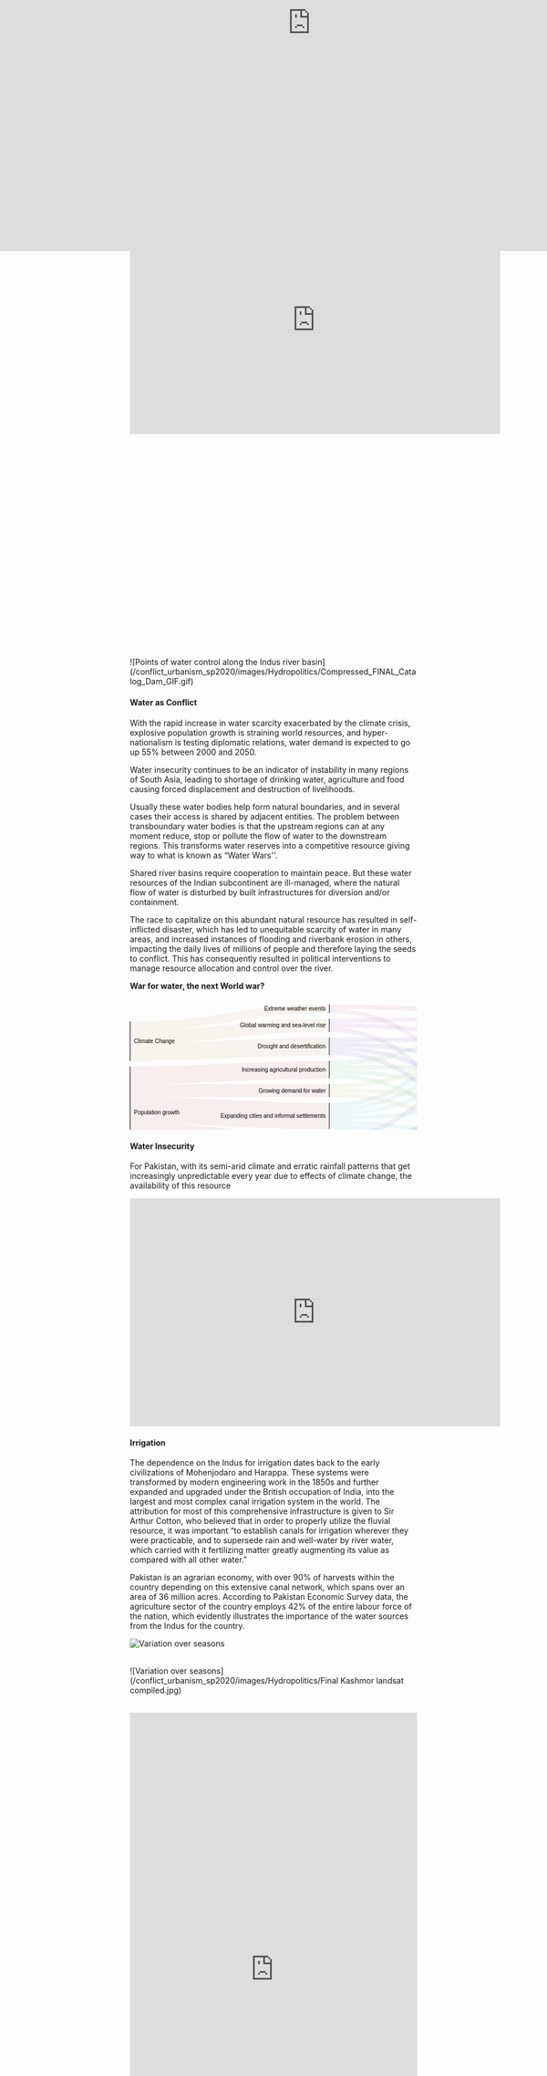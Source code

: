 ```yaml
---
layout: post
date:   2020-05-10
image: "/conflict_urbanism_sp2020/images/Hydropolitics/icon.jpg"
title:  "The Land of Sacred Waters: Hydropolitics in the Indian Subcontinent"
author: "Niharika Shekhawat, Pratibha Singh"
---
```



Water is one of the most basic needs for survival, but it also fuels commerce, trade and economic advancements. Water insecurity continues to be an indicator of instability in many regions of the Indian subcontinent, leading to shortage of drinking water, agriculture and food causing forced displacement and destruction of livelihoods. Usually these water bodies help form natural boundaries, and in several cases their access is shared by adjacent entities. The problem between transboundary water bodies is that the upstream regions can at any moment reduce, stop or pollute the flow of water to the downstream regions. This transforms water reserves into a competitive resource giving way to what is known as “Water World wars''. The theme of our project is to understand this hydropolitics in the Indian subcontinent, looking at the different scales of inter- and intra- hydropolitics and their varied repercussions.

This transforms water reserves into a competitive resource giving way to what is known as “***Water World wars***". The theme of our project is to understand this hydropolitics in the Indian subcontinent, looking at the different scales of inter- and intra- hydropolitics and their varied repercussions.

The river was no longer what appeared as “natural”, it had become the only lifeline for millions of people, separated by a politically charged line, giving birth to the volatile hydropolitics in the Indian subcontinent, and its varied repercussions at different scales between and within the nations.


#### Case Study : Indus River


On Feb 20 2019, India announced the decision to block the flow of water from three tributaries of the Indus river into Pakistan, days after the Pulwama terror attack in which 40 soldiers were killed in Kashmir by a suicide bomber from Pakistan.

<iframe width="650" height="400" src="https://www.youtube.com/embed/lxnNDWsHxos?start=00&end=32" frameborder="0" allow="accelerometer; autoplay; encrypted-media; gyroscope; picture-in-picture" allowfullscreen></iframe>

<div class="iframe-column"><iframe src="https://www.arcgis.com/apps/MapJournal/index.html?appid=a901523dff224ec59a73930d1e98bd5f" style="position:absolute;top:0;left:-175;width:150%;height:800px;" frameborder="0" scrolling="no"></iframe></div>

  <br/>
  <br/>
  <br/>
  <br/>
  <br/>
  <br/>
  <br/>
  <br/>
  <br/>
  <br/>
  <br/>
  <br/>
  <br/>
  <br/>
  <br/>
  <br/>
  <br/>
  <br/>
  <br/>
  <br/>
  <br/>
  <br/>
  <br/>
![Points of water control along the Indus river basin](/conflict_urbanism_sp2020/images/Hydropolitics/Compressed_FINAL_Catalog_Dam_GIF.gif)  
&nbsp;

#### Water as Conflict


With the rapid increase in water scarcity exacerbated by the climate crisis, explosive population growth is straining world resources, and hyper-nationalism is testing diplomatic relations, water demand is expected to go up 55% between 2000 and 2050.

Water insecurity continues to be an indicator of instability in many regions of South Asia, leading to shortage of drinking water, agriculture and food causing forced displacement and destruction of livelihoods. 

Usually these water bodies help form natural boundaries, and in several cases their access is shared by adjacent entities. The problem between transboundary water bodies is that the upstream regions can at any moment reduce, stop or pollute the flow of water to the downstream regions. This transforms water reserves into a competitive resource giving way to what is known as “Water Wars''. 

Shared river basins require cooperation to maintain peace. But these water resources of the Indian subcontinent are ill-managed, where the natural flow of water is disturbed by built infrastructures for diversion and/or containment. 

The race to capitalize on this abundant natural resource has resulted in self-inflicted disaster, which has led to unequitable scarcity of water in many areas, and increased instances of flooding and riverbank erosion in others, impacting the daily lives of millions of people and therefore laying the seeds to conflict. This has consequently resulted in political interventions to manage resource allocation and control over the river.

**War for water, the next World war?**

<svg width="700" height="320" xmlns="http://www.w3.org/2000/svg"><g transform="translate(0, 10)"><g class="links" fill="none" stroke-opacity="0.1"><path d="M1,151.16666666666663C175.25,151.16666666666663,175.25,151.16666666666688,349.5,151.16666666666688" stroke-width="23" style="stroke: rgb(191, 105, 105);"></path><path d="M1,254.66666666666663C175.25,254.66666666666663,175.25,284.66666666666674,349.5,284.66666666666674" stroke-width="30.666666666666668" style="stroke: rgb(191, 105, 105);"></path><path d="M1,124.3333333333333C175.25,124.3333333333333,175.25,114.33333333333353,349.5,114.33333333333353" stroke-width="30.666666666666668" style="stroke: rgb(191, 105, 105);"></path><path d="M1,185.66666666666663C175.25,185.66666666666663,175.25,195.66666666666694,349.5,195.66666666666694" stroke-width="46" style="stroke: rgb(191, 105, 105);"></path><path d="M1,223.99999999999997C175.25,223.99999999999997,175.25,244.00000000000006,349.5,244.00000000000006" stroke-width="30.666666666666668" style="stroke: rgb(191, 105, 105);"></path><path d="M1,83.66666666666664C175.25,83.66666666666664,175.25,73.66666666666667,349.5,73.66666666666667" stroke-width="30.666666666666668" style="stroke: rgb(191, 156, 105);"></path><path d="M1,56.83333333333331C175.25,56.83333333333331,175.25,36.83333333333323,349.5,36.83333333333323" stroke-width="23" style="stroke: rgb(191, 156, 105);"></path><path d="M1,37.666666666666636C175.25,37.666666666666636,175.25,7.666666666666525,349.5,7.666666666666525" stroke-width="15.333333333333334" style="stroke: rgb(191, 156, 105);"></path><path d="M350.5,158.83333333333354C524.75,158.83333333333354,524.75,230.16666666666654,699,230.16666666666654" stroke-width="7.666666666666667" style="stroke: rgb(174, 191, 105);"></path><path d="M350.5,143.50000000000023C524.75,143.50000000000023,524.75,69.83333333333326,699,69.83333333333326" stroke-width="7.666666666666667" style="stroke: rgb(174, 191, 105);"></path><path d="M350.5,151.16666666666688C524.75,151.16666666666688,524.75,166.49999999999991,699,166.49999999999991" stroke-width="7.666666666666667" style="stroke: rgb(174, 191, 105);"></path><path d="M350.5,288.5000000000001C524.75,288.5000000000001,524.75,253.16666666666652,699,253.16666666666652" stroke-width="7.666666666666667" style="stroke: rgb(122, 191, 105);"></path><path d="M350.5,296.1666666666668C524.75,296.1666666666668,524.75,286.16666666666663,699,286.16666666666663" stroke-width="7.666666666666667" style="stroke: rgb(122, 191, 105);"></path><path d="M350.5,280.8333333333334C524.75,280.8333333333334,524.75,189.4999999999999,699,189.4999999999999" stroke-width="7.666666666666667" style="stroke: rgb(122, 191, 105);"></path><path d="M350.5,273.16666666666674C524.75,273.16666666666674,524.75,125.83333333333326,699,125.83333333333326" stroke-width="7.666666666666667" style="stroke: rgb(122, 191, 105);"></path><path d="M350.5,125.83333333333354C524.75,125.83333333333354,524.75,222.4999999999999,699,222.4999999999999" stroke-width="7.666666666666667" style="stroke: rgb(105, 191, 139);"></path><path d="M350.5,102.83333333333353C524.75,102.83333333333353,524.75,29.16666666666664,699,29.16666666666664" stroke-width="7.666666666666667" style="stroke: rgb(105, 191, 139);"></path><path d="M350.5,118.16666666666687C524.75,118.16666666666687,524.75,158.83333333333326,699,158.83333333333326" stroke-width="7.666666666666667" style="stroke: rgb(105, 191, 139);"></path><path d="M350.5,110.5000000000002C524.75,110.5000000000002,524.75,110.49999999999991,699,110.49999999999991" stroke-width="7.666666666666667" style="stroke: rgb(105, 191, 139);"></path><path d="M350.5,207.1666666666669C524.75,207.1666666666669,524.75,237.8333333333332,699,237.8333333333332" stroke-width="7.666666666666667" style="stroke: rgb(105, 191, 191);"></path><path d="M350.5,176.50000000000028C524.75,176.50000000000028,524.75,36.83333333333331,699,36.83333333333331" stroke-width="7.666666666666667" style="stroke: rgb(105, 191, 191);"></path><path d="M350.5,214.83333333333357C524.75,214.83333333333357,524.75,270.83333333333326,699,270.83333333333326" stroke-width="7.666666666666667" style="stroke: rgb(105, 191, 191);"></path><path d="M350.5,184.16666666666694C524.75,184.16666666666694,524.75,77.49999999999993,699,77.49999999999993" stroke-width="7.666666666666667" style="stroke: rgb(105, 191, 191);"></path><path d="M350.5,199.50000000000026C524.75,199.50000000000026,524.75,174.16666666666657,699,174.16666666666657" stroke-width="7.666666666666667" style="stroke: rgb(105, 191, 191);"></path><path d="M350.5,191.8333333333336C524.75,191.8333333333336,524.75,118.16666666666659,699,118.16666666666659" stroke-width="7.666666666666667" style="stroke: rgb(105, 191, 191);"></path><path d="M350.5,247.83333333333337C524.75,247.83333333333337,524.75,245.49999999999986,699,245.49999999999986" stroke-width="7.666666666666667" style="stroke: rgb(105, 139, 191);"></path><path d="M350.5,255.50000000000003C524.75,255.50000000000003,524.75,278.49999999999994,699,278.49999999999994" stroke-width="7.666666666666667" style="stroke: rgb(105, 139, 191);"></path><path d="M350.5,232.50000000000006C524.75,232.50000000000006,524.75,85.1666666666666,699,85.1666666666666" stroke-width="7.666666666666667" style="stroke: rgb(105, 139, 191);"></path><path d="M350.5,240.1666666666667C524.75,240.1666666666667,524.75,181.83333333333323,699,181.83333333333323" stroke-width="7.666666666666667" style="stroke: rgb(105, 139, 191);"></path><path d="M350.5,85.16666666666669C524.75,85.16666666666669,524.75,214.83333333333323,699,214.83333333333323" stroke-width="7.666666666666667" style="stroke: rgb(122, 105, 191);"></path><path d="M350.5,62.16666666666668C524.75,62.16666666666668,524.75,62.1666666666666,699,62.1666666666666" stroke-width="7.666666666666667" style="stroke: rgb(122, 105, 191);"></path><path d="M350.5,77.50000000000001C524.75,77.50000000000001,524.75,151.1666666666666,699,151.1666666666666" stroke-width="7.666666666666667" style="stroke: rgb(122, 105, 191);"></path><path d="M350.5,69.83333333333334C524.75,69.83333333333334,524.75,102.83333333333324,699,102.83333333333324" stroke-width="7.666666666666667" style="stroke: rgb(122, 105, 191);"></path><path d="M350.5,44.49999999999989C524.75,44.49999999999989,524.75,207.16666666666657,699,207.16666666666657" stroke-width="7.666666666666667" style="stroke: rgb(174, 105, 191);"></path><path d="M350.5,29.16666666666656C524.75,29.16666666666656,524.75,21.49999999999997,699,21.49999999999997" stroke-width="7.666666666666667" style="stroke: rgb(174, 105, 191);"></path><path d="M350.5,36.83333333333323C524.75,36.83333333333323,524.75,54.499999999999936,699,54.499999999999936" stroke-width="7.666666666666667" style="stroke: rgb(174, 105, 191);"></path><path d="M350.5,3.8333333333331914C524.75,3.8333333333331914,524.75,13.833333333333306,699,13.833333333333306" stroke-width="7.666666666666667" style="stroke: rgb(191, 105, 156);"></path><path d="M350.5,11.499999999999858C524.75,11.499999999999858,524.75,143.49999999999994,699,143.49999999999994" stroke-width="7.666666666666667" style="stroke: rgb(191, 105, 156);"></path></g><g class="nodes" font-family="Arial, Helvetica" font-size="10"><g><rect x="699" y="203.33333333333323" height="53.66666666666673" width="1" fill="#000"></rect><text x="693" y="230.1666666666666" dy="0.35em" text-anchor="end">Ecological quality of ecosystems</text></g><g><rect x="699" y="9.999999999999972" height="30.66666666666663" width="1" fill="#000"></rect><text x="693" y="25.333333333333286" dy="0.35em" text-anchor="end">Flooding</text></g><g><rect x="699" y="266.99999999999994" height="23.000000000000057" width="1" fill="#000"></rect><text x="693" y="278.5" dy="0.35em" text-anchor="end">Hydro-power production</text></g><g><rect x="699" y="50.6666666666666" height="38.333333333333314" width="1" fill="#000"></rect><text x="693" y="69.83333333333326" dy="0.35em" text-anchor="end">Migration and conflict</text></g><g><rect x="699" y="139.6666666666666" height="53.66666666666663" width="1" fill="#000"></rect><text x="693" y="166.49999999999991" dy="0.35em" text-anchor="end">Water and food production</text></g><g><rect x="699" y="98.99999999999991" height="30.666666666666686" width="1" fill="#000"></rect><text x="693" y="114.33333333333326" dy="0.35em" text-anchor="end">Water pollution and human health</text></g><g><rect x="349.5" y="58.33333333333334" height="30.666666666666856" width="1" fill="#000"></rect><text x="343.5" y="73.66666666666677" dy="0.35em" text-anchor="end">Drought and desertification</text></g><g><rect x="349.5" y="172.66666666666694" height="45.99999999999977" width="1" fill="#000"></rect><text x="343.5" y="195.66666666666683" dy="0.35em" text-anchor="end">Expanding cities and informal settlements</text></g><g><rect x="349.5" y="-1.4210854715202004e-13" height="15.333333333333371" width="1" fill="#000"></rect><text x="343.5" y="7.6666666666665435" dy="0.35em" text-anchor="end">Extreme weather events</text></g><g><rect x="349.5" y="25.33333333333323" height="23.000000000000114" width="1" fill="#000"></rect><text x="343.5" y="36.833333333333286" dy="0.35em" text-anchor="end">Global warming and sea-level rise</text></g><g><rect x="349.5" y="139.66666666666688" height="23.000000000000057" width="1" fill="#000"></rect><text x="343.5" y="151.1666666666669" dy="0.35em" text-anchor="end">Growing demand for water</text></g><g><rect x="349.5" y="99.0000000000002" height="30.666666666666686" width="1" fill="#000"></rect><text x="343.5" y="114.33333333333354" dy="0.35em" text-anchor="end">Increasing agricultural production</text></g><g><rect x="349.5" y="269.3333333333334" height="30.66666666666667" width="1" fill="#000"></rect><text x="343.5" y="284.66666666666674" dy="0.35em" text-anchor="end">Increasing consumption and waste</text></g><g><rect x="349.5" y="228.6666666666667" height="30.66666666666673" width="1" fill="#000"></rect><text x="343.5" y="244.00000000000009" dy="0.35em" text-anchor="end">Increasing production of renewable energy</text></g><g><rect x="0" y="29.99999999999997" height="69" width="1" fill="#000"></rect><text x="7" y="64.49999999999997" dy="0.35em" text-anchor="start">Climate Change</text></g><g><rect x="0" y="108.99999999999997" height="161.00000000000006" width="1" fill="#000"></rect><text x="7" y="189.5" dy="0.35em" text-anchor="start">Population growth</text></g></g></g></svg>

#### Water Insecurity


For Pakistan, with its semi-arid climate and erratic rainfall patterns that get increasingly unpredictable every year due to effects of climate change, the availability of this resource

<iframe width="650" height="400" src="https://www.youtube.com/embed/c85lDN-eDz0?start=194&end=233" frameborder="0" allow="accelerometer; autoplay; encrypted-media; gyroscope; picture-in-picture" allowfullscreen></iframe>

#### Irrigation


The dependence on the Indus for irrigation dates back to the early civilizations of Mohenjodaro and Harappa. These systems were transformed by modern engineering work in the 1850s and further expanded and upgraded under the British occupation of India, into the largest and most complex canal irrigation system in the world. The attribution for most of this comprehensive infrastructure is given to Sir Arthur Cotton, who believed that in order to properly utilize the fluvial resource, it was important “to establish canals for irrigation wherever they were practicable, and to supersede rain and well-water by river water, which carried with it fertilizing matter greatly augmenting its value as compared with all other water.”

Pakistan is an agrarian economy, with over 90% of harvests within the country depending on this extensive canal network, which spans over an area of 36 million acres. According to Pakistan Economic Survey data, the agriculture sector of the country employs 42% of the entire labour force of the nation, which evidently illustrates the importance of the water sources from the Indus for the country. 

![Variation over seasons](/conflict_urbanism_sp2020/images/Hydropolitics/canals_3.jpg)  
&nbsp;

![Variation over seasons](/conflict_urbanism_sp2020/images/Hydropolitics/Final Kashmor landsat compiled.jpg)  
&nbsp;
<iframe frameborder="0" class="juxtapose" width="100%" height="900" src="https://cdn.knightlab.com/libs/juxtapose/latest/embed/index.html?uid=c1e697ca-93e3-11ea-a879-0edaf8f81e27"></iframe>
<iframe frameborder="0" class="juxtapose" width="100%" height="900" src="https://cdn.knightlab.com/libs/juxtapose/latest/embed/index.html?uid=1de95346-93e4-11ea-a879-0edaf8f81e27"></iframe>
![Variation over seasons](/conflict_urbanism_sp2020/images/Hydropolitics/borderlandsat.jpg)  
&nbsp;

![Points of water control along the Indus river basin (/conflict_urbanism_sp2020/images/Hydropolitics/kashmor-gif.gif)  
&nbsp;

![Points of water control along the Indus river basin (/conflict_urbanism_sp2020/images/Hydropolitics/firozabad-gif.gif)  
&nbsp;

#### Case Study: Kaveri River

<iframe width="650" height="400" src="https://www.youtube.com/embed/0vkGEz9kQbo?start=00&end=31" frameborder="0" allow="accelerometer; autoplay; encrypted-media; gyroscope; picture-in-picture" allowfullscreen></iframe>


<div class="iframe-column"><iframe src="https://www.arcgis.com/apps/MapJournal/index.html?appid=27f210f1ba314d2e8cab294c724abba8" style="position:absolute;top:0;left:-175;width:150%;height:800px;" frameborder="0" scrolling="no"></iframe></div>

  <br/>
  <br/>
  <br/>
  <br/>
  <br/>
  <br/>
  <br/>
  <br/>
  <br/>
  <br/>
  <br/>
  <br/>
  <br/>
  <br/>
  <br/>
  <br/>
  <br/>
  <br/>
  <br/>
  <br/>
  <br/>
  <br/>
  <br/>
  
  
text


#### Sources  

To be updated
